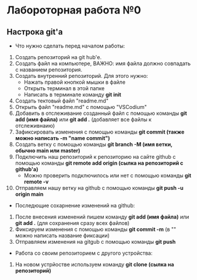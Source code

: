  # Лабороторная работа №0
 ## Настрока git'а
 + Что нужно сделать перед началом работы:
 1. Создать репозиторий на git hub'е.
 2. Создать файл на компьютере, ВАЖНО: имя файла должно совпадать с названием репозитория.
 3. Создать внутренний репозиторий. Для этого нужно:
    + Нажать правой кнопкой мышки в файле
    + Открыть терминал в этой папке
    + Написать в терминале команду **git init**
4. Создать тектовый файл "readme.md"
5. Открыть файл "readme.md" с помощью "VSCodium"
6. Добавить в отслеживание созданный файл с помощью команды **git add (имя файла)** или **git add .** (добавляет все файлы к отслеживнаию)
7. Зафиксировать изменения с помощью команды **git commit (также можно написать -m "name commit")**
8. Создать ветку с помощью команды **git branch -M (имя ветки, обычно main или master)**
9. Подключить наш репозиторий к репозиторию на сайте github с помощью команды **git remote add origin (сылка на репозиторий с github'a)**
    + Можно проверить подключилось или нет с помощью команды **git remote -v**
10. Отправляем нашу ветку на github с помощью команды **git push -u origin main**

+ Последющие сохарнение изменений на github:
1. После внесения изменений пишем команду **git add (имя файла)** или **git add .** (для сохранения сразу всех файлов) 
2. Фиксируем изменения с помощью команды **git commit -m** (в "" можно написать название фиксации)
3. Отправляем изменения на gitgub с помощью команды **git push**

+ Работа со своим репозиторием с другого устройства:
1. На новом устрйостве используем команду **git clone (сылка на репозиторий)**


